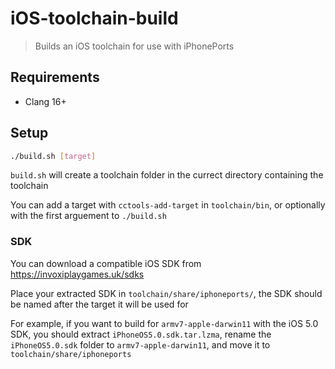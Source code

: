 # iOS-toolchain-build

> Builds an iOS toolchain for use with iPhonePorts

## Requirements

- Clang 16+

## Setup

```sh
./build.sh [target]
```

`build.sh` will create a toolchain folder in the currect directory containing the toolchain

You can add a target with `cctools-add-target` in `toolchain/bin`, or optionally with the first arguement to `./build.sh`

### SDK

You can download a compatible iOS SDK from https://invoxiplaygames.uk/sdks

Place your extracted SDK in `toolchain/share/iphoneports/`, the SDK should be named after the target it will be used for

For example, if you want to build for `armv7-apple-darwin11` with the iOS 5.0 SDK, you should extract `iPhoneOS5.0.sdk.tar.lzma`, rename the `iPhoneOS5.0.sdk` folder to `armv7-apple-darwin11`, and move it to `toolchain/share/iphoneports`
